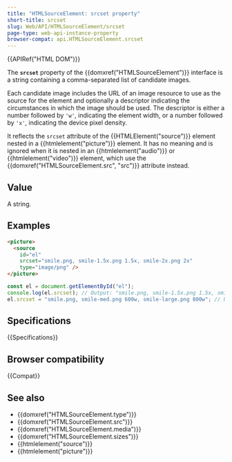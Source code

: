 ```yaml
---
title: "HTMLSourceElement: srcset property"
short-title: srcset
slug: Web/API/HTMLSourceElement/srcset
page-type: web-api-instance-property
browser-compat: api.HTMLSourceElement.srcset
---
```


{{APIRef("HTML DOM")}}

The **`srcset`** property of the {{domxref("HTMLSourceElement")}} interface is a string containing a comma-separated list of candidate images.

Each candidate image includes the URL of an image resource to use as the source for the element and optionally a descriptor indicating the circumstances in which the image should be used. The descriptor is either a number followed by `'w'`, indicating the element width, or a number followed by `'x'`, indicating the device pixel density.

It reflects the `srcset` attribute of the {{HTMLElement("source")}} element nested in a {{htmlelement("picture")}} element. It has no meaning and is ignored when it is nested in an {{htmlelement("audio")}} or {{htmlelement("video")}} element, which use the {{domxref("HTMLSourceElement.src", "src")}} attribute instead.

## Value

A string.

## Examples

```html
<picture>
  <source
    id="el"
    srcset="smile.png, smile-1.5x.png 1.5x, smile-2x.png 2x"
    type="image/png" />
</picture>
```

```js
const el = document.getElementById("el");
console.log(el.srcset); // Output: "smile.png, smile-1.5x.png 1.5x, smile-large 800w"
el.srcset = "smile.png, smile-med.png 600w, smile-large.png 800w"; // Updates the srcset value
```

## Specifications

{{Specifications}}

## Browser compatibility

{{Compat}}

## See also

- {{domxref("HTMLSourceElement.type")}}
- {{domxref("HTMLSourceElement.src")}}
- {{domxref("HTMLSourceElement.media")}}
- {{domxref("HTMLSourceElement.sizes")}}
- {{htmlelement("source")}}
- {{htmlelement("picture")}}
